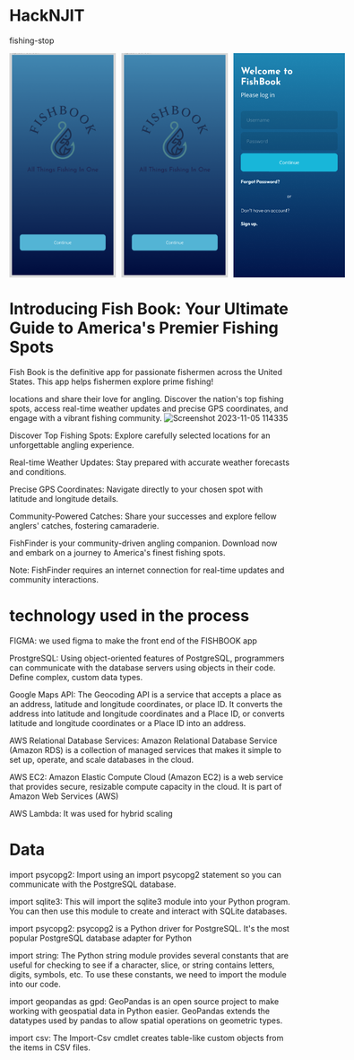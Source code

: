 # HackNJIT
fishing-stop

<div style="display: flex; justify-content: space-between;">
  <img src="./screens/InitialPage.png" height="400" width="250" style="margin-right: 10px;">
  <img src ="./screens/InitialPage.png" height="400" width="250" style="margin-right: 10px;">
  <img src="./screens/Login_Page.png" height="400" width="200">
</div>

# Introducing Fish Book: Your Ultimate Guide to America's Premier Fishing Spots


Fish Book is the definitive app for passionate fishermen across the United States. This app helps fishermen explore prime fishing!

locations and share their love for angling. Discover the nation's top fishing spots, access real-time weather updates and precise GPS coordinates, and engage with a vibrant fishing community.
 ![Screenshot 2023-11-05 114335](https://github.com/kyrollos2/HackNJIT/assets/149887130/b304e946-cab6-4ee9-a6cf-a35608ef10a9)

 
Discover Top Fishing Spots: Explore carefully selected locations for an unforgettable angling experience.

Real-time Weather Updates: Stay prepared with accurate weather forecasts and conditions.

Precise GPS Coordinates: Navigate directly to your chosen spot with latitude and longitude details.

Community-Powered Catches: Share your successes and explore fellow anglers' catches, fostering camaraderie.

FishFinder is your community-driven angling companion. Download now and embark on a journey to America's finest fishing spots.

Note: FishFinder requires an internet connection for real-time updates and community interactions.


# technology used in the process 

FIGMA: we used figma to make the front end of the FISHBOOK app

ProstgreSQL: Using object-oriented features of PostgreSQL, programmers can communicate with the database servers using objects in their code. Define complex, custom data types.

Google Maps API: The Geocoding API is a service that accepts a place as an address, latitude and longitude coordinates, or place ID. It converts the address into latitude and longitude coordinates and a Place ID, or converts latitude and longitude coordinates or a Place ID into an address.

AWS Relational Database Services: Amazon Relational Database Service (Amazon RDS) is a collection of managed services that makes it simple to set up, operate, and scale databases in the cloud.

AWS EC2: Amazon Elastic Compute Cloud (Amazon EC2) is a web service that provides secure, resizable compute capacity in the cloud. It is part of Amazon Web Services (AWS)

AWS Lambda: It was used for hybrid scaling

# Data

import psycopg2: Import using an import psycopg2 statement so you can communicate with the PostgreSQL database.

import sqlite3: This will import the sqlite3 module into your Python program. You can then use this module to create and interact with SQLite databases.

import psycopg2: psycopg2 is a Python driver for PostgreSQL. It's the most popular PostgreSQL database adapter for Python

import string: The Python string module provides several constants that are useful for checking to see if a character, slice, or string contains letters, digits, symbols, etc. To use these constants, we need to import the module into our code.

import geopandas as gpd: GeoPandas is an open source project to make working with geospatial data in Python easier. GeoPandas extends the datatypes used by pandas to allow spatial operations on geometric types.

import csv: The Import-Csv cmdlet creates table-like custom objects from the items in CSV files.

